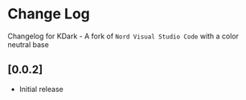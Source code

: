 # Change Log

Changelog for KDark - A fork of `Nord Visual Studio Code` with a color neutral base

## [0.0.2]

- Initial release
